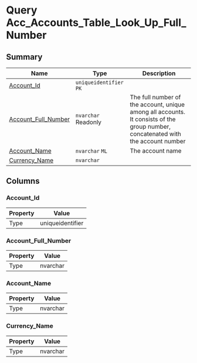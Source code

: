 # Query Acc_Accounts_Table_Look_Up_Full_Number


## Summary

| Name | Type | Description |
| - | - | --- |
|[Account_Id](#account_id)|`uniqueidentifier` `PK`||
|[Account_Full_Number](#account_full_number)|`nvarchar` Readonly|The full number of the account, unique among all accounts. It consists of the group number, concatenated with the account number|
|[Account_Name](#account_name)|`nvarchar` `ML`|The account name|
|[Currency_Name](#currency_name)|`nvarchar` ||

## Columns

### Account_Id

| Property | Value |
| - | - |
|Type|uniqueidentifier|

### Account_Full_Number

| Property | Value |
| - | - |
|Type|nvarchar|

### Account_Name

| Property | Value |
| - | - |
|Type|nvarchar|

### Currency_Name

| Property | Value |
| - | - |
|Type|nvarchar|


